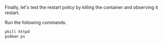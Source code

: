 Finally, let's test the restart policy by killing the container and observing it restart.

Run the following commands:

```bash
pkill httpd
podman ps
```
